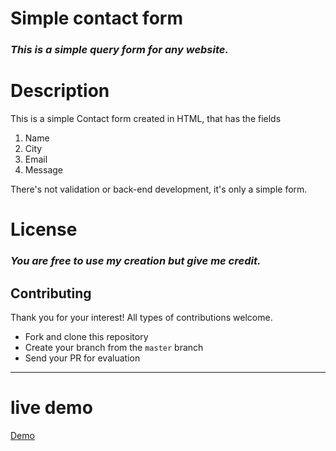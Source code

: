 # Simple contact form
### _This is a simple query form for any website._

# Description
  This is a simple Contact form created in HTML, that has the fields
  1. Name
  2. City
  3. Email
  4. Message
  
  There's not validation or back-end development, it's only a simple form.
  
# License 
### _You are free to use my creation but give me credit._

## Contributing

Thank you for your interest! All types of contributions welcome. 

- Fork and clone this repository
- Create your branch from the `master` branch
- Send your PR for evaluation

---

# live demo
[Demo](https://shravanmeena.github.io/Simple-Contact-Form/)
